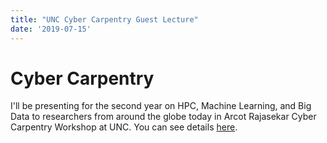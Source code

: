 ```yaml
---
title: "UNC Cyber Carpentry Guest Lecture"
date: '2019-07-15'
---
```

# Cyber Carpentry
I'll be presenting for the second year on HPC, Machine Learning, and Big Data to researchers from around the globe today in Arcot Rajasekar Cyber Carpentry Workshop at UNC. 
You can see details [here](http://cybercarpentry.web.unc.edu/2019-agenda/).
